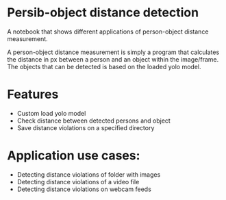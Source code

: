 # Persib-object distance detection
A notebook that shows different applications of person-object distance measurement. 

A person-object distance measurement is simply a program that calculates the distance in px between a person and an object within the image/frame. The objects that can be detected is based on the loaded yolo model. 

# Features
- Custom load yolo model 
- Check distance between detected persons and object
- Save distance violations on a specified directory

# Application use cases: 
- Detecting distance violations of folder with images
- Detecting distance violations of a video file
- Detecting distance violations on webcam feeds
